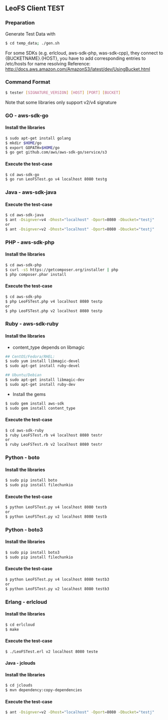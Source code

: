 ## LeoFS Client TEST

### Preparation
Generate Test Data with
```bash
$ cd temp_data; ./gen.sh
```

For some SDKs (e.g. erlcloud, aws-sdk-php, was-sdk-cpp), they connect to {BUCKETNAME}.{HOST},
you have to add corresponding entries to /etc/hosts for name resolving
Reference: http://docs.aws.amazon.com/AmazonS3/latest/dev/UsingBucket.html

### Command Format
```bash
$ tester [SIGNATURE_VERSION] [HOST] [PORT] [BUCKET]
```
Note that some libraries only support v2/v4 signature

### GO - aws-sdk-go
#### Install the libraries

```bash
$ sudo apt-get install golang
$ mkdir $HOME/go
$ export GOPATH=$HOME/go
$ go get github.com/aws/aws-sdk-go/service/s3
```

#### Execute the test-case

```bash
$ cd aws-sdk-go
$ go run LeoFSTest.go v4 localhost 8080 testg
```

### Java - aws-sdk-java
#### Execute the test-case

```bash
$ cd aws-sdk-java
$ ant -Dsignver=v4 -Dhost="localhost" -Dport=8080 -Dbucket="testj"
or
$ ant -Dsignver=v2 -Dhost="localhost" -Dport=8080 -Dbucket="testj"
```

### PHP - aws-sdk-php
#### Install the libraries

```bash
$ cd aws-sdk-php
$ curl -sS https://getcomposer.org/installer | php
$ php composer.phar install
```

#### Execute the test-case

```bash
$ cd aws-sdk-php
$ php LeoFSTest.php v4 localhost 8080 testp
or
$ php LeoFSTest.php v2 localhost 8080 testp
```

### Ruby - aws-sdk-ruby
#### Install the libraries

* content_type depends on libmagic

```bash
## CentOS/Fedora/RHEL: 
$ sudo yum install libmagic-devel
$ sudo apt-get install ruby-devel

## Ubuntu/Debian
$ sudo apt-get install libmagic-dev
$ sudo apt-get install ruby-dev
```

* Install the gems

```bash
$ sudo gem install aws-sdk
$ sudo gem install content_type
```

#### Execute the test-case

```bash
$ cd aws-sdk-ruby
$ ruby LeoFSTest.rb v4 localhost 8080 testr
or
$ ruby LeoFSTest.rb v2 localhost 8080 testr
``` 

### Python - boto
#### Install the libraries

```bash
$ sudo pip install boto
$ sudo pip install filechunkio
```

#### Execute the test-case

```bash
$ python LeoFSTest.py v4 localhost 8080 testb
or
$ python LeoFSTest.py v2 localhost 8080 testb
```

### Python - boto3
#### Install the libraries

```bash
$ sudo pip install boto3
$ sudo pip install filechunkio
```

#### Execute the test-case

```bash
$ python LeoFSTest.py v4 localhost 8080 testb3
or
$ python LeoFSTest.py v2 localhost 8080 testb3
```

### Erlang - erlcloud
#### Install the libraries
```bash
$ cd erlcloud
$ make
```

#### Execute the test-case
```bash
$ ./LeoFSTest.erl v2 localhost 8080 teste
```

#### Java - jclouds
#### Install the libraries
```bash
$ cd jclouds
$ mvn dependency:copy-dependencies
```

#### Execute the test-case
```bash
$ ant -Dsignver=v2 -Dhost="localhost" -Dport=8080 -Dbucket="testj"
```
